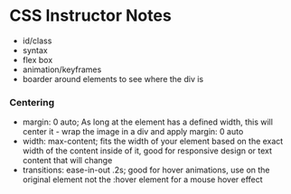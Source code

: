 # CSS Instructor Notes

- id/class
- syntax
- flex box
- animation/keyframes
- boarder around elements to see where the div is


### Centering
- margin: 0 auto; As long at the element has a defined width, this will center it - wrap the image in a div and apply margin: 0 auto
- width: max-content; fits the width of your element based on the exact width of the content inside of it, good for responsive design or text content that will change
- transitions: ease-in-out .2s; good for hover animations, use on the original element not the :hover element for a mouse hover effect
